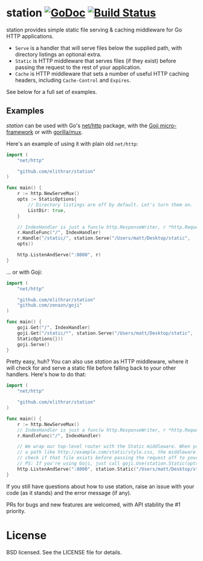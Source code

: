 # station [![GoDoc](https://godoc.org/github.com/elithrar/station?status.svg)](https://godoc.org/github.com/elithrar/station) [![Build Status](https://travis-ci.org/elithrar/station.svg)](https://travis-ci.org/elithrar/station)

station provides simple static file serving & caching middleware for Go HTTP
applications.

* `Serve` is a handler that will serve files below the supplied path, with 
 directory listings an optional extra. 
* `Static` is HTTP middleware that serves files (if they exist) before passing
  the request to the rest of your application.
* `Cache` is HTTP middleware that sets a number of useful HTTP caching headers, 
 including `Cache-Control` and `Expires`.

See below for a full set of examples.

## Examples

*station* can be used with Go's [net/http](http://golang.org/pkg/net/http/)
package, with the [Goji micro-framework](https://github.com/zenazn/goji) or with
[gorilla/mux](http://www.gorillatoolkit.org/pkg/mux).

Here's an example of using it with plain old `net/http`:

```go
import (
    "net/http"

    "github.com/elithrar/station"
)

func main() {
    r := http.NewServeMux()
    opts := StaticOptions{
        // Directory listings are off by default. Let's turn them on.
        ListDir: true,
    }

    // IndexHandler is just a func(w http.ResponseWriter, r *http.Request) here.
    r.HandleFunc("/", IndexHandler)
    r.Handle("/static/", station.Serve("/Users/matt/Desktop/static",
    opts))

    http.ListenAndServe(":8000", r)
}
```

... or with Goji:

```go
import (
    "net/http"

    "github.com/elithrar/station"
    "github.com/zenazn/goji"
)

func main() {
    goji.Get("/", IndexHandler)
    goji.Get("/static/*", station.Serve("/Users/matt/Desktop/static",
    StaticOptions{}))
    goji.Serve()
}
```

Pretty easy, huh? You can also use *station* as HTTP middleware, where
it will check for and serve a static file before falling back to your other
handlers. Here's how to do that:

```go
import (
    "net/http"

    "github.com/elithrar/station"
)

func main() {
    r := http.NewServeMux()
    // IndexHandler is just a func(w http.ResponseWriter, r *http.Request) here.
    r.HandleFunc("/", IndexHandler)

    // We wrap our top-level router with the Static middleware. When you request
    // a path like http://example.com/static/style.css, the middleware will
    // check if that file exists before passing the request off to your router.
    // PS: If you're using Goji, just call goji.Use(station.Static(opts))
    http.ListenAndServe(":8000", station.Static("/Users/matt/Desktop/static", StaticOptions{})(r))
}
```

If you still have questions about how to use station, raise an issue with 
your code (as it stands) and the error message (if any).

PRs for bugs and new features are welcomed, with API stability the #1 priority.

# License

BSD licensed. See the LICENSE file for details.

